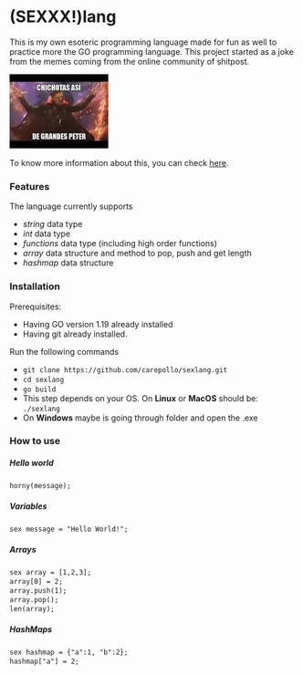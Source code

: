 # (SEXXX!)lang

This is my own esoteric programming language made for fun as well to practice more the GO programming language. This project started as a joke from the memes coming from the online community of shitpost.

![cover](./docs/cover.jpeg)

To know more information about this, you can check [here](https://youtu.be/GHxFr_oDSTI).

### Features
The language currently supports
- _string_ data type
- _int_ data type
- _functions_ data type (including high order functions)
- _array_ data structure and method to pop, push and get length
- _hashmap_ data structure

### Installation
Prerequisites:
- Having GO version 1.19 already installed
- Having git already installed.

Run the following commands
- `git clone https://github.com/carepollo/sexlang.git`
- `cd sexlang`
- `go build`
- This step depends on your OS. On **Linux** or **MacOS** should be: `./sexlang`
- On **Windows** maybe is going through folder and open the .exe

### How to use

##### Hello world
```
horny(message);
```

##### Variables
```
sex message = "Hello World!";
```

##### Arrays
```
sex array = [1,2,3];
array[0] = 2;
array.push(1);
array.pop();
len(array);
```
##### HashMaps
```
sex hashmap = {"a":1, "b":2};
hashmap["a"] = 2;
```
